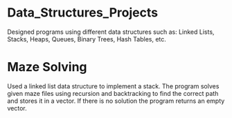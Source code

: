 # Data_Structures_Projects
Designed programs using different data structures such as: Linked Lists, Stacks, Heaps, Queues, Binary Trees, Hash Tables, etc.

# Maze Solving
Used a linked list data structure to implement a stack. The program solves given maze files using recursion and backtracking to find the correct path and stores it in a vector. If there is no solution the program returns an empty vector.  

